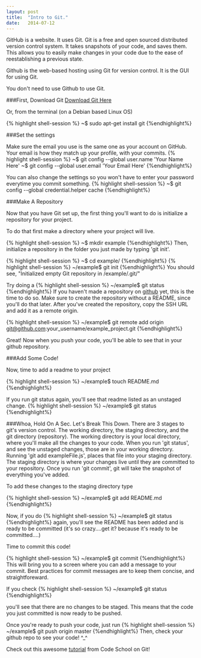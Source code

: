 ```yaml
---
layout: post
title:  "Intro to Git."
date:   2014-07-12
---
```


GitHub is a website. It uses Git.
Git is a free and open sourced distributed version control system.
It takes snapshots of your code, and saves them. This allows you to easily make changes in your code due to the ease of reestablishing a previous state.

Github is the web-based hosting using Git for version control.
It is the GUI for using Git.

You don't need to use Github to use Git.

###First, Download Git
[Download Git Here](http://git-scm.com/downloads)

Or, from the terminal (on a Debian based Linux OS)

{% highlight shell-session %}
~$ sudo apt-get install git
{%endhighlight%}

###Set the settings

Make sure the email you use is the same one as your account on GitHub.   
Your email is how they match up your profile, with your commits.
{% highlight shell-session %}
~$ git config --global user.name 'Your Name Here'
~$ git config --global user.email 'Your Email Here'
{%endhighlight%}

You can also change the settings so you won't have to enter your password everytime you commit something.
{% highlight shell-session %}
~$ git config --global credential.helper cache
{%endhighlight%}

###Make A Repository

Now that you have Git set up, the first thing you'll want to do is initialize a repository for your project.

To do that first make a directory where your project will live.

{% highlight shell-session %}
~$ mkdir example
{%endhighlight%}
Then, initialize a repository in the folder you just made by typing 'git init'.

{% highlight shell-session %}
~$ cd example/
{%endhighlight%}
{% highlight shell-session %}
~/example$ git init
{%endhighlight%}
You should see, "Initialized empty Git repository in /example/.git/"

Try doing a 
{% highlight shell-session %}
~/example$ git status
{%endhighlight%}
If you haven't made a repository on [github](http://www.github.com) yet, this is the time to do so. Make sure to create the repository without a README, since you'll do that later. After you've created the repository, copy the SSH URL and add it as a remote origin.

{% highlight shell-session %}
~/example$ git remote add origin git@github.com:your_username/example_project.git
{%endhighlight%}

Great! Now when you push your code, you'll be able to see that in your github repository.

###Add Some Code!

Now, time to add a readme to your project

{% highlight shell-session %}
~/example$ touch README.md
{%endhighlight%}


If you run git status again, you'll see that readme listed as an unstaged change.
{% highlight shell-session %}
~/example$ git status
{%endhighlight%}

###Whoa, Hold On A Sec. Let's Break This Down.
There are 3 stages to git's version control. The working directory, the staging directory, and the git directory (repository).
The working directory is your local directory, where you'll make all the changes to your code. When you run 'git status', and see the unstaged changes, those are in your working directory. Running 'git add exampleFile.js', places that file into your staging directory. The staging directory is where your changes live until they are committed to your repository. Once you run 'git commit', git will take the snapshot of everything you've added.

To add these changes to the staging directory type

{% highlight shell-session %}
~/example$ git add README.md
{%endhighlight%}

Now, if you do 
{% highlight shell-session %}
~/example$ git status
{%endhighlight%}
again, you'll see the README has been added and is ready to be committed (it's so crazy....get it? because it's ready to be committed....)

Time to commit this code!

{% highlight shell-session %}
~/example$ git commit
{%endhighlight%}
This will bring you to a screen where you can add a message to your commit. Best practices for commit messages are to keep them concise, and straightforeward. 

If you check 
{% highlight shell-session %}
~/example$ git status
{%endhighlight%}

you'll see that there are no changes to be staged. This means that the code you just committed is now ready to be pushed.

Once you're ready to push your code, just run 
{% highlight shell-session %}
~/example$ git push origin master
{%endhighlight%}
Then, check your github repo to see your code! ^_^

Check out this awesome [tutorial](https://www.codeschool.com/courses/try-git) from Code School on Git!